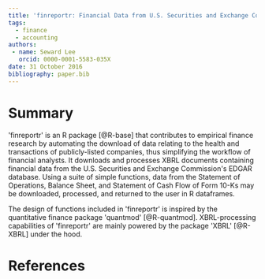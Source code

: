 ```yaml
---
title: 'finreportr: Financial Data from U.S. Securities and Exchange Commission'
tags:
  - finance
  - accounting
authors:
 - name: Seward Lee
   orcid: 0000-0001-5583-035X
date: 31 October 2016
bibliography: paper.bib
---
```


# Summary

'finreportr' is an R package [@R-base] that contributes to empirical finance research by automating the download of data relating to the health and transactions of publicly-listed companies, thus simplifying the workflow of financial analysts. It downloads and processes XBRL documents containing financial data from the U.S. Securities and Exchange Commission's EDGAR database. Using a suite of simple functions, data from the Statement of Operations, Balance Sheet, and Statement of Cash Flow of Form 10-Ks may be downloaded, processed, and returned to the user in R dataframes.

The design of functions included in 'finreportr' is inspired by the quantitative finance package 'quantmod' [@R-quantmod]. XBRL-processing capabilities of 'finreportr' are mainly powered by the package 'XBRL' [@R-XBRL] under the hood.

# References
